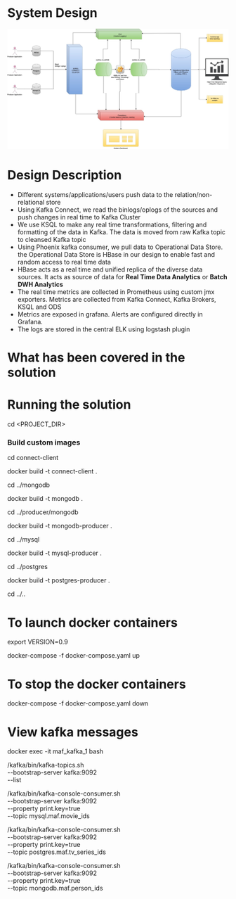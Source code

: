 # System Design
![Image](images/MAFDataPipeline.jpg)

# Design Description
- Different systems/applications/users push data to the relation/non-relational store
- Using Kafka Connect, we read the binlogs/oplogs of the sources and push changes in real time to Kafka Cluster
- We use KSQL to make any real time transformations, filtering and formatting of the data in Kafka. The data is moved from raw Kafka topic to cleansed Kafka topic
- Using Phoenix kafka consumer, we pull data to Operational Data Store. the Operational Data Store is HBase in our design to enable fast and random access to real time data
- HBase acts as a real time and unified replica of the diverse data sources. It acts as source of data for <b>Real Time Data Analytics</b> or <b>Batch DWH Analytics</b>
- The real time metrics are collected in Prometheus using custom jmx exporters. Metrics are collected from Kafka Connect, Kafka Brokers, KSQL and ODS
- Metrics are exposed in grafana. Alerts are configured directly in Grafana.
- The logs are stored in the central ELK using logstash plugin

# What has been covered in the solution

# Running the solution
cd <PROJECT_DIR>

### Build custom images

cd connect-client

docker build -t connect-client .

cd ../mongodb

docker build -t mongodb .

cd ../producer/mongodb

docker build -t mongodb-producer .

cd ../mysql

docker build -t mysql-producer .

cd ../postgres

docker build -t postgres-producer .

cd ../..

# To launch docker containers
export VERSION=0.9

docker-compose -f docker-compose.yaml up

# To stop the docker containers
docker-compose -f docker-compose.yaml down


# View kafka messages
docker exec -it maf_kafka_1 bash

/kafka/bin/kafka-topics.sh \
  --bootstrap-server kafka:9092 \
  --list

/kafka/bin/kafka-console-consumer.sh \
  --bootstrap-server kafka:9092 \
  --property print.key=true \
  --topic mysql.maf.movie_ids

/kafka/bin/kafka-console-consumer.sh \
  --bootstrap-server kafka:9092 \
  --property print.key=true \
  --topic postgres.maf.tv_series_ids

/kafka/bin/kafka-console-consumer.sh \
  --bootstrap-server kafka:9092 \
  --property print.key=true \
  --topic mongodb.maf.person_ids

